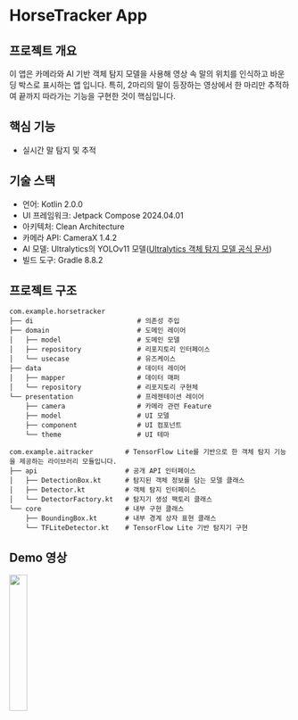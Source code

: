 # HorseTracker App

## 프로젝트 개요
이 앱은 카메라와 AI 기반 객체 탐지 모델을 사용해 영상 속 말의 위치를 인식하고 바운딩 박스로 표시하는 앱 입니다.
특히, 2마리의 말이 등장하는 영상에서 한 마리만 추적하여 끝까지 따라가는 기능을 구현한 것이 핵심입니다.


## 핵심 기능
- 실시간 말 탐지 및 추적

## 기술 스택
- 언어: Kotlin 2.0.0
- UI 프레임워크: Jetpack Compose 2024.04.01
- 아키텍처: Clean Architecture
- 카메라 API: CameraX 1.4.2
- AI 모델: Ultralytics의 YOLOv11 모델([Ultralytics 객체 탐지 모델 공식 문서](https://docs.ultralytics.com/ko/tasks/detect/))
- 빌드 도구: Gradle 8.8.2

## 프로젝트 구조
```
com.example.horsetracker
├── di                          # 의존성 주입
├── domain                      # 도메인 레이어
│   ├── model                   # 도메인 모델
│   ├── repository              # 리포지토리 인터페이스
│   └── usecase                 # 유즈케이스
├── data                        # 데이터 레이어
│   ├── mapper                  # 데이터 매퍼
│   └── repository              # 리포지토리 구현체
└── presentation                # 프레젠테이션 레이어
    ├── camera                  # 카메라 관련 Feature
    ├── model                   # UI 모델
    ├── component               # UI 컴포넌트
    └── theme                   # UI 테마

com.example.aitracker        # TensorFlow Lite를 기반으로 한 객체 탐지 기능을 제공하는 라이브러리 모듈입니다. 
├── api                      # 공개 API 인터페이스
│   ├── DetectionBox.kt      # 탐지된 객체 정보를 담는 모델 클래스
│   ├── Detector.kt          # 객체 탐지 인터페이스
│   └── DetectorFactory.kt   # 탐지기 생성 팩토리 클래스
└── core                     # 내부 구현 클래스
    ├── BoundingBox.kt       # 내부 경계 상자 표현 클래스
    └── TFLiteDetector.kt    # TensorFlow Lite 기반 탐지기 구현
```

## Demo 영상
<img src="https://github.com/ejkim-dev/HorseTracker/blob/main/demo/demo.gif" width="25%">
